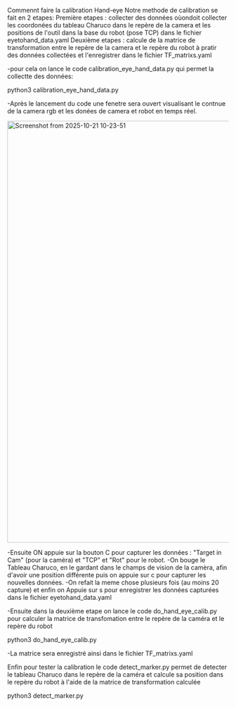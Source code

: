 Commennt faire la calibration Hand-eye
Notre methode de calibration se fait en 2 etapes:
Première etapes : collecter des données oùondoit collecter les coordonées du tableau Charuco dans le repère de la camera et les positions de l'outil dans la base du robot (pose TCP) dans le fichier eyetohand_data.yaml
Deuxième etapes : calcule de la matrice de transformation entre le repère de la camera et le repère du robot à pratir des données collectées et l'enregistrer dans le fichier TF_matrixs.yaml

-pour cela on lance le code calibration_eye_hand_data.py qui permet la collectte des données:

python3 calibration_eye_hand_data.py 

-Après le lancement du code une fenetre sera ouvert visualisant le contnue de la camera rgb et les donées de camera et robot en temps réel.

<img width="1185" height="957" alt="Screenshot from 2025-10-21 10-23-51" src="https://github.com/user-attachments/assets/23fd3753-ac09-49e3-b48b-58429e93eaf4" />

-Ensuite ON appuie sur la bouton C pour capturer les données : "Target in Cam" (pour la caméra) et "TCP" et "Rot" pour le robot.
-On bouge le Tableau Charuco, en le gardant dans le champs de vision de la camèra, afin d'avoir une position différente puis on appuie sur c pour capturer les nouvelles données.
-On refait la meme chose  plusieurs fois (au moins 20 capture) et enfin on Appuie sur s pour enregistrer les données capturées dans le fichier eyetohand_data.yaml

-Ensuite dans la deuxième etape on lance le code do_hand_eye_calib.py pour calculer la matrice de transfomation entre le repère de la caméra et le repère du robot

python3 do_hand_eye_calib.py

-La matrice sera enregistré ainsi dans le fichier TF_matrixs.yaml

Enfin pour tester la calibration le code detect_marker.py permet de detecter le tableau Charuco dans le repère de la caméra et calcule sa position dans le repère du robot à l'aide de la matrice de transformation calculée

python3 detect_marker.py
